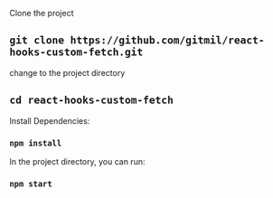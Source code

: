 
Clone the project

## `git clone https://github.com/gitmil/react-hooks-custom-fetch.git`

change to the project directory

## `cd react-hooks-custom-fetch`

Install Dependencies:

### `npm install`

In the project directory, you can run:

### `npm start`